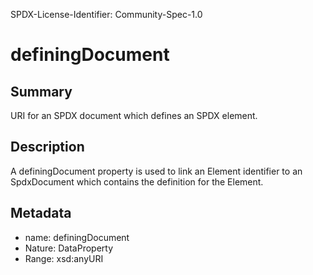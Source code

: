 SPDX-License-Identifier: Community-Spec-1.0

# definingDocument

## Summary

URI for an SPDX document which defines an SPDX element.

## Description

A definingDocument property is used to link an Element identifier to an SpdxDocument which contains the definition for the Element.

## Metadata

- name: definingDocument
- Nature: DataProperty
- Range: xsd:anyURI

